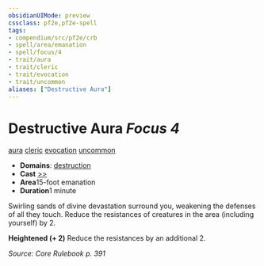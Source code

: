```yaml
---
obsidianUIMode: preview
cssclass: pf2e,pf2e-spell
tags:
- compendium/src/pf2e/crb
- spell/area/emanation
- spell/focus/4
- trait/aura
- trait/cleric
- trait/evocation
- trait/uncommon
aliases: ["Destructive Aura"]
---
```

# Destructive Aura *Focus 4*   
[aura](rules/traits/aura.md)  [cleric](rules/traits/cleric.md)  [evocation](rules/traits/evocation.md)  [uncommon](rules/traits/uncommon.md)  

- **Domains**: [destruction](compendium/setting/domains.md#Destruction)
- **Cast** [>>](rules/core-rulebook/chapter-9-playing-the-game.md#Actions "Two-Action") 
- **Area**15-foot emanation
- **Duration**1 minute

Swirling sands of divine devastation surround you, weakening the defenses of all they touch. Reduce the resistances of creatures in the area (including yourself) by 2.

**Heightened (+ 2)** Reduce the resistances by an additional 2.

*Source: Core Rulebook p. 391*